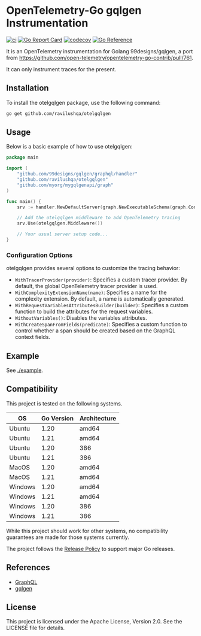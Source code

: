 # OpenTelemetry-Go gqlgen Instrumentation

[![ci](https://github.com/ravilushqa/otelgqlgen/actions/workflows/ci.yaml/badge.svg?branch=main)](https://github.com/ravilushqa/otelgqlgen/actions/workflows/ci.yaml)
[![Go Report Card](https://goreportcard.com/badge/github.com/ravilushqa/otelgqlgen)](https://goreportcard.com/report/github.com/ravilushqa/otelgqlgen)
[![codecov](https://codecov.io/gh/ravilushqa/otelgqlgen/branch/main/graph/badge.svg?token=4LXALH3K72)](https://codecov.io/gh/ravilushqa/otelgqlgen)
[![Go Reference](https://pkg.go.dev/badge/github.com/ravilushqa/otelgqlgen.svg)](https://pkg.go.dev/github.com/ravilushqa/otelgqlgen)

It is an OpenTelemetry instrumentation for Golang 99designs/gqlgen, a port from https://github.com/open-telemetry/opentelemetry-go-contrib/pull/761.

It can only instrument traces for the present.

## Installation

To install the otelgqlgen package, use the following command:

```bash
go get github.com/ravilushqa/otelgqlgen
```

## Usage

Below is a basic example of how to use otelgqlgen:

```go
package main

import (
    "github.com/99designs/gqlgen/graphql/handler"
    "github.com/ravilushqa/otelgqlgen"
    "github.com/myorg/mygqlgenapi/graph"
)

func main() {
    srv := handler.NewDefaultServer(graph.NewExecutableSchema(graph.Config{Resolvers: &graph.Resolver{}}))

    // Add the otelgqlgen middleware to add OpenTelemetry tracing
    srv.Use(otelgqlgen.Middleware())

    // Your usual server setup code...
}
```

### Configuration Options

otelgqlgen provides several options to customize the tracing behavior:

- `WithTracerProvider(provider)`: Specifies a custom tracer provider. By default, the global OpenTelemetry tracer provider is used.
- `WithComplexityExtensionName(name)`: Specifies a name for the complexity extension. By default, a name is automatically generated.
- `WithRequestVariablesAttributesBuilder(builder)`: Specifies a custom function to build the attributes for the request variables.
- `WithoutVariables()`: Disables the variables attributes.
- `WithCreateSpanFromFields(predicate)`: Specifies a custom function to control whether a span should be created based on the GraphQL context fields.

## Example

See [./example](./example).

## Compatibility

This project is tested on the following systems.

| OS      | Go Version | Architecture |
| ------- |------------| ------------ |
| Ubuntu  | 1.20       | amd64        |
| Ubuntu  | 1.21       | amd64        |
| Ubuntu  | 1.20       | 386          |
| Ubuntu  | 1.21       | 386          |
| MacOS   | 1.20       | amd64        |
| MacOS   | 1.21       | amd64        |
| Windows | 1.20       | amd64        |
| Windows | 1.21       | amd64        |
| Windows | 1.20       | 386          |
| Windows | 1.21       | 386          |

While this project should work for other systems, no compatibility guarantees
are made for those systems currently.

The project follows the [Release Policy](https://golang.org/doc/devel/release#policy) to support major Go releases.


## References

- [GraphQL](https://graphql.org/)
- [gqlgen](https://gqlgen.com)

## License

This project is licensed under the Apache License, Version 2.0. See the LICENSE file for details.
